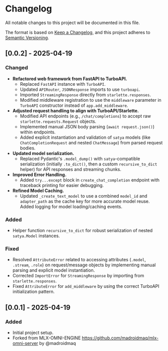 # Changelog

All notable changes to this project will be documented in this file.

The format is based on [Keep a Changelog](https://keepachangelog.com/en/1.0.0/),
and this project adheres to [Semantic Versioning](https://semver.org/spec/v2.0.0.html).

## [0.0.2] - 2025-04-19

### Changed

-   **Refactored web framework from FastAPI to TurboAPI.**
    -   Replaced `FastAPI` instance with `TurboAPI`.
    -   Updated `APIRouter`, `JSONResponse` imports to use `turboapi`.
    -   Imported `StreamingResponse` directly from `starlette.responses`.
    -   Modified middleware registration to use the `middleware` parameter in `TurboAPI` constructor instead of `app.add_middleware`.
-   **Adjusted request handling to align with TurboAPI/Starlette.**
    -   Modified API endpoints (e.g., `/chat/completions`) to accept raw `starlette.requests.Request` objects.
    -   Implemented manual JSON body parsing (`await request.json()`) within endpoints.
    -   Added explicit instantiation and validation of `satya` models (like `ChatCompletionRequest` and nested `ChatMessage`) from parsed request bodies.
-   **Updated model serialization.**
    -   Replaced Pydantic's `.model_dump()` with `satya`-compatible serialization (initially `.to_dict()`, then a custom `recursive_to_dict` helper) for API responses and streaming chunks.
-   **Improved Error Handling.**
    -   Added `try...except` block in `create_chat_completion` endpoint with traceback printing for easier debugging.
-   **Refined Model Caching.**
    -   Updated `_create_text_model` to use a combined `model_id` and `adapter_path` as the cache key for more accurate model reuse. Added logging for model loading/caching events.

### Added

-   Helper function `recursive_to_dict` for robust serialization of nested `satya.Model` instances.

### Fixed

-   Resolved `AttributeError` related to accessing attributes (`.model`, `.stream`, `.role`) on request/message objects by implementing manual parsing and explicit model instantiation.
-   Corrected `ImportError` for `StreamingResponse` by importing from `starlette.responses`.
-   Fixed `AttributeError` for `add_middleware` by using the correct TurboAPI initialization pattern.

## [0.0.1] - 2025-04-19

### Added

-   Initial project setup. 
-   Forked from MLX-OMNI-ENGINE https://github.com/madroidmaq/mlx-omni-server by @madroidmaq
